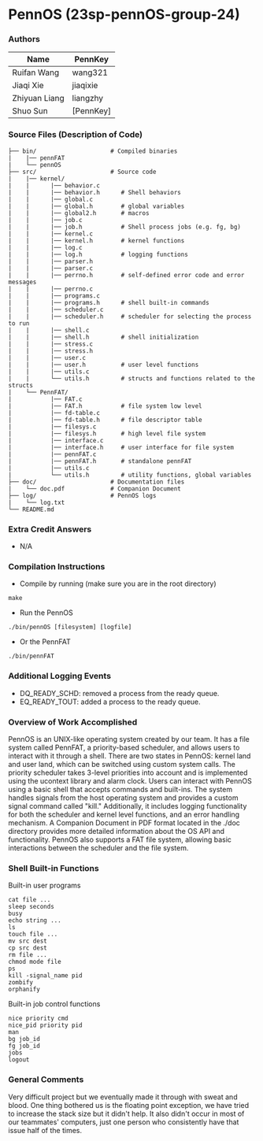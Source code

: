 # PennOS (23sp-pennOS-group-24)
### Authors

| Name | PennKey |
| --- | --- |
| Ruifan Wang | wang321 |
| Jiaqi Xie | jiaqixie |
| Zhiyuan Liang  | liangzhy |
| Shuo Sun | [PennKey] |


### Source Files (Description of Code)
    
    ├── bin/                     # Compiled binaries
    |    |── pennFAT            
    |    └── pennOS
    ├── src/                     # Source code
    |    |── kernel/                
    |    |      |── behavior.c      
    |    |      |── behavior.h      # Shell behaviors
    |    |      |── global.c
    |    |      |── global.h        # global variables
    |    |      |── global2.h       # macros
    |    |      |── job.c
    |    |      |── job.h           # Shell process jobs (e.g. fg, bg)
    |    |      |── kernel.c
    |    |      |── kernel.h        # kernel functions
    |    |      |── log.c
    |    |      |── log.h           # logging functions 
    |    |      |── parser.h
    |    |      |── parser.c
    |    |      |── perrno.h        # self-defined error code and error messages
    |    |      |── perrno.c
    |    |      |── programs.c
    |    |      |── programs.h      # shell built-in commands
    |    |      |── scheduler.c
    |    |      |── scheduler.h     # scheduler for selecting the process to run
    |    |      |── shell.c
    |    |      |── shell.h         # shell initialization
    |    |      |── stress.c
    |    |      |── stress.h     
    |    |      |── user.c
    |    |      |── user.h          # user level functions
    |    |      |── utils.c
    |    |      └── utils.h         # structs and functions related to the structs 
    |    └── PennFAT/
    |           |── FAT.c
    |           |── FAT.h           # file system low level 
    |           |── fd-table.c
    |           |── fd-table.h      # file descriptor table
    |           |── filesys.c
    |           |── filesys.h       # high level file system
    |           |── interface.c
    |           |── interface.h     # user interface for file system
    |           |── pennFAT.c
    |           |── pennFAT.h       # standalone pennFAT
    |           |── utils.c
    |           └── utils.h         # utility functions, global variables
    ├── doc/                     # Documentation files 
    |    └── doc.pdf             # Companion Document
    ├── log/                     # PennOS logs
    |    └── log.txt
    └── README.md

### Extra Credit Answers

- N/A 
  
### Compilation Instructions

* Compile by running (make sure you are in the root directory)
```
make
```
* Run the PennOS
```
./bin/pennOS [filesystem] [logfile]
```
* Or the PennFAT
```
./bin/pennFAT
```

### Additional Logging Events
- DQ_READY_SCHD: removed a process from the ready queue. 
- EQ_READY_TOUT: added a process to the ready queue. 

### Overview of Work Accomplished

PennOS is an UNIX-like operating system created by our team. It has a file system called PennFAT, a priority-based scheduler, and allows users to interact with it through a shell. There are two states in PennOS: kernel land and user land, which can be switched using custom system calls. The priority scheduler takes 3-level priorities into account and is implemented using the ucontext library and alarm clock. Users can interact with PennOS using a basic shell that accepts commands and built-ins. The system handles signals from the host operating system and provides a custom signal command called "kill." Additionally, it includes logging functionality for both the scheduler and kernel level functions, and an error handling mechanism. A Companion Document in PDF format located in the ./doc directory provides more detailed information about the OS API and functionality. PennOS also supports a FAT file system, allowing basic interactions between the scheduler and the file system.

### Shell Built-in Functions
Built-in user programs
```
cat file ... 
sleep seconds 
busy 
echo string ... 
ls 
touch file ... 
mv src dest 
cp src dest 
rm file ... 
chmod mode file 
ps 
kill -signal_name pid 
zombify 
orphanify 
```
Built-in job control functions
```
nice priority cmd 
nice_pid priority pid 
man 
bg job_id 
fg job_id 
jobs 
logout
```

### General Comments

Very difficult project but we eventually made it through with sweat and blood. One thing bothered us is the floating point exception, we have tried to increase the stack size but it didn't help. It also didn't occur in most of our teammates' computers, just one person who consistently have that issue half of the times.  

